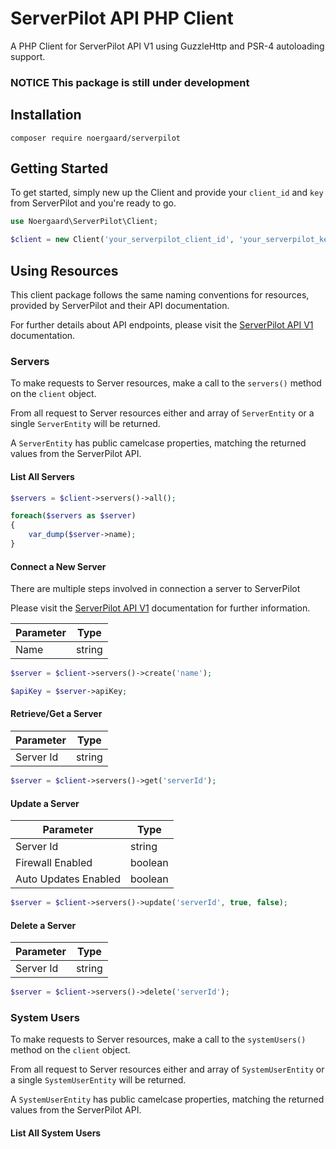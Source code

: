 # ServerPilot API PHP Client

A PHP Client for ServerPilot API V1 using GuzzleHttp and PSR-4 autoloading support.

### NOTICE This package is still under development

## Installation
```
composer require noergaard/serverpilot
```

## Getting Started

To get started, simply new up the Client and provide your `client_id` and `key` from ServerPilot and you're ready to go.

```php
use Noergaard\ServerPilot\Client;

$client = new Client('your_serverpilot_client_id', 'your_serverpilot_key');

```

## Using Resources

This client package follows the same naming conventions for resources, provided by ServerPilot and their API documentation. 

For further details about API endpoints, please visit the [ServerPilot API V1](https://github.com/ServerPilot/API) documentation.

### Servers

To make requests to Server resources, make a call to the `servers()` method on the `client` object.

From all request to Server resources either and array of `ServerEntity` or a single `ServerEntity` will be returned.

A `ServerEntity` has public camelcase properties, matching the returned values from the ServerPilot API.

#### List All Servers
```php
$servers = $client->servers()->all();

foreach($servers as $server)
{
    var_dump($server->name);
}
```

#### Connect a New Server
There are multiple steps involved in connection a server to ServerPilot

Please visit the [ServerPilot API V1](https://github.com/ServerPilot/API) documentation for further information.

Parameter | Type
------------ | -------------
Name | string

```php
$server = $client->servers()->create('name');

$apiKey = $server->apiKey;
```

#### Retrieve/Get a Server

Parameter | Type
------------ | -------------
Server Id | string

```php
$server = $client->servers()->get('serverId');
```

#### Update a Server

Parameter | Type
------------ | -------------
Server Id | string
Firewall Enabled | boolean
Auto Updates Enabled | boolean

```php
$server = $client->servers()->update('serverId', true, false);
```

#### Delete a Server

Parameter | Type
------------ | -------------
Server Id | string

```php
$server = $client->servers()->delete('serverId');
```

### System Users

To make requests to Server resources, make a call to the `systemUsers()` method on the `client` object.

From all request to Server resources either and array of `SystemUserEntity` or a single `SystemUserEntity` will be returned.

A `SystemUserEntity` has public camelcase properties, matching the returned values from the ServerPilot API.

#### List All System Users







